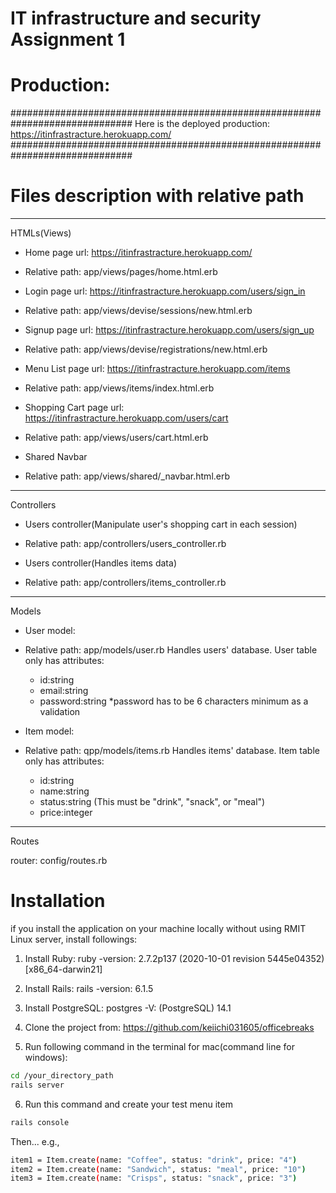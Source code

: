 
# IT infrastructure and security Assignment 1

# Production:
##############################################################################
Here is the deployed production: https://itinfrastracture.herokuapp.com/
##############################################################################

# Files description with relative path

---------------------------------------
HTMLs(Views)

- Home page url: https://itinfrastracture.herokuapp.com/
- Relative path: app/views/pages/home.html.erb 

- Login page url: https://itinfrastracture.herokuapp.com/users/sign_in
- Relative path: app/views/devise/sessions/new.html.erb 

- Signup page url: https://itinfrastracture.herokuapp.com/users/sign_up
- Relative path: app/views/devise/registrations/new.html.erb 

- Menu List page url: https://itinfrastracture.herokuapp.com/items
- Relative path: app/views/items/index.html.erb 

- Shopping Cart page url: https://itinfrastracture.herokuapp.com/users/cart
- Relative path: app/views/users/cart.html.erb 

- Shared Navbar
- Relative path: app/views/shared/_navbar.html.erb

---------------------------------------
Controllers

- Users controller(Manipulate user's shopping cart in each session)
- Relative path: app/controllers/users_controller.rb

- Users controller(Handles items data)
- Relative path: app/controllers/items_controller.rb

---------------------------------------
Models

- User model: 
- Relative path: app/models/user.rb
Handles users' database. User table only has attributes:
    - id:string
    - email:string
    - password:string
    *password has to be 6 characters minimum as a validation

- Item model: 
- Relative path: qpp/models/items.rb
Handles items' database. Item table only has attributes:
    - id:string
    - name:string
    - status:string (This must be "drink", "snack", or "meal")
    - price:integer

---------------------------------------
Routes

router: config/routes.rb

# Installation

if you install the application on your machine locally without using RMIT Linux server, install followings:

1. Install Ruby:
ruby -version: 2.7.2p137 (2020-10-01 revision 5445e04352) [x86_64-darwin21]

2. Install Rails:
rails -version: 6.1.5

3. Install PostgreSQL:
postgres -V: (PostgreSQL) 14.1

4. Clone the project from: https://github.com/keiichi031605/officebreaks

5. Run following command in the terminal for mac(command line for windows): 
```bash
cd /your_directory_path
rails server
```

6. Run this command and create your test menu item
```bash
rails console
```
Then...
e.g.,
```bash
item1 = Item.create(name: "Coffee", status: "drink", price: "4")
item2 = Item.create(name: "Sandwich", status: "meal", price: "10")
item3 = Item.create(name: "Crisps", status: "snack", price: "3")
```